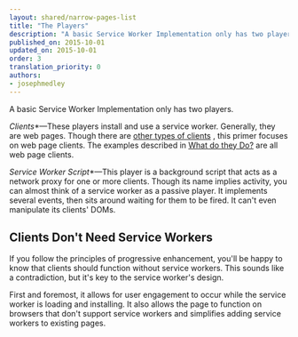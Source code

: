 ```yaml
---
layout: shared/narrow-pages-list
title: "The Players"
description: "A basic Service Worker Implementation only has two players."
published_on: 2015-10-01
updated_on: 2015-10-01
order: 3
translation_priority: 0
authors:
- josephmedley
---
```


<p class="intro">
  A basic Service Worker Implementation only has two players.
</p>

 
*Clients**&mdash;These players install and use a service worker. Generally, they 
are web pages. Though there are [other types of clients](https://developer.mozilla.org/en-US/docs/Web/API/Client)
, this primer focuses on web page clients. The examples described in 
[What do they Do?](what-do-they-do.markdown) are all web page clients.

*Service Worker Script**&mdash;This player is a background script that acts as a 
network proxy for one or more clients. Though its name implies activity, you can 
almost think of a service worker as a passive player. It implements several 
events, then sits around waiting for them to be fired. It can't even manipulate 
its clients' DOMs.

## Clients Don't Need Service Workers

If you follow the principles of progressive enhancement, you'll be happy to know 
that clients should function without service workers. This sounds like a 
contradiction, but it's key to the service worker's design. 

First and foremost, it allows for user engagement to occur while the service 
worker is loading and installing. It also allows the page to function on 
browsers that don't support service workers and simplifies adding service 
workers to existing pages. 
